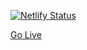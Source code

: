 [![Netlify Status](https://api.netlify.com/api/v1/badges/6967af0f-a873-4d4d-ba48-588b9d9a7416/deploy-status)](https://app.netlify.com/sites/famflex/deploys)

[Go Live](https://famflex.netlify.app/)
